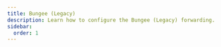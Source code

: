 ```yaml
---
title: Bungee (Legacy)
description: Learn how to configure the Bungee (Legacy) forwarding.
sidebar:
  order: 1
---
```

